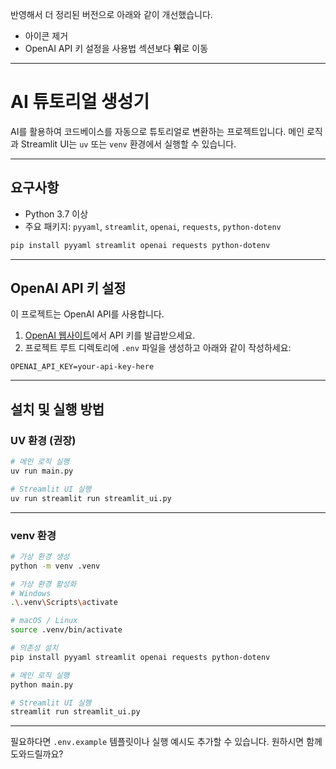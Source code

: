 반영해서 더 정리된 버전으로 아래와 같이 개선했습니다.

* 아이콘 제거
* OpenAI API 키 설정을 사용법 섹션보다 **위**로 이동

---

# AI 튜토리얼 생성기

AI를 활용하여 코드베이스를 자동으로 튜토리얼로 변환하는 프로젝트입니다.
메인 로직과 Streamlit UI는 `uv` 또는 `venv` 환경에서 실행할 수 있습니다.

---

## 요구사항

* Python 3.7 이상
* 주요 패키지: `pyyaml`, `streamlit`, `openai`, `requests`, `python-dotenv`

```bash
pip install pyyaml streamlit openai requests python-dotenv
```

---

## OpenAI API 키 설정

이 프로젝트는 OpenAI API를 사용합니다.

1. [OpenAI 웹사이트](https://platform.openai.com/api-keys)에서 API 키를 발급받으세요.
2. 프로젝트 루트 디렉토리에 `.env` 파일을 생성하고 아래와 같이 작성하세요:

```
OPENAI_API_KEY=your-api-key-here
```

---

## 설치 및 실행 방법

### UV 환경 (권장)

```bash
# 메인 로직 실행
uv run main.py

# Streamlit UI 실행
uv run streamlit run streamlit_ui.py
```

---

### venv 환경

```bash
# 가상 환경 생성
python -m venv .venv

# 가상 환경 활성화
# Windows
.\.venv\Scripts\activate

# macOS / Linux
source .venv/bin/activate

# 의존성 설치
pip install pyyaml streamlit openai requests python-dotenv

# 메인 로직 실행
python main.py

# Streamlit UI 실행
streamlit run streamlit_ui.py
```

---

필요하다면 `.env.example` 템플릿이나 실행 예시도 추가할 수 있습니다. 원하시면 함께 도와드릴까요?
